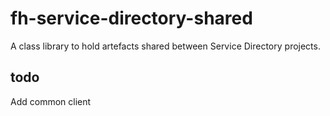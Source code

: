 # fh-service-directory-shared
A class library to hold artefacts shared between Service Directory projects.

## todo
Add common client